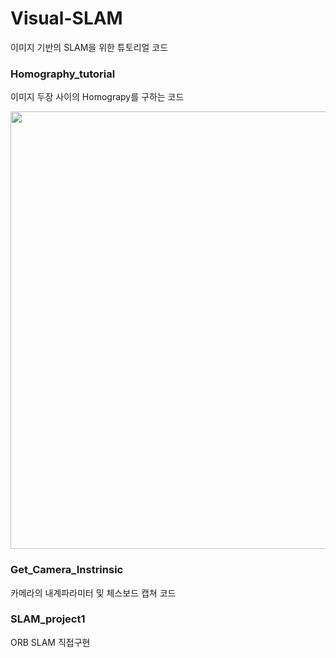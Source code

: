 # Visual-SLAM
이미지 기반의 SLAM을 위한 튜토리얼 코드 

### Homography_tutorial
이미지 두장 사이의 Homograpy를 구하는 코드 


<img width = "700" src="https://user-images.githubusercontent.com/63538314/145781840-13c210bc-96a8-4b1c-b921-a27b8c4edd6b.jpg">


### Get_Camera_Instrinsic
카메라의 내계파라미터 및 체스보드 캡쳐 코드 

### SLAM_project1 
ORB SLAM 직접구현
